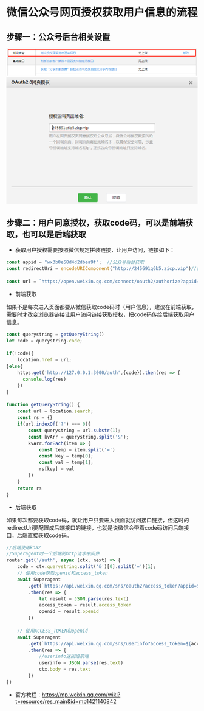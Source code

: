 # 微信公众号网页授权获取用户信息的流程

## 步骤一：公众号后台相关设置

![](./img/OAuth_step1.1.png)
![](./img/OAuth_step1.2.png)

## 步骤二：用户同意授权，获取code码，可以是前端获取，也可以是后端获取

* 获取用户授权需要按照微信规定拼装链接，让用户访问，链接如下：

```javascript
const appid = "wx3b0e58d4d2dbea9f";  //公众号后台获取
const redirectUri = encodeURIComponent("http://245691q6b5.zicp.vip")//微信会带code码访问这个链接

const url = `https://open.weixin.qq.com/connect/oauth2/authorize?appid=${appid}&redirect_uri=${redirectUri}&response_type=code&scope=snsapi_userinfo&state=STATE#wechat_redirect`

```
* 前端获取

如果不是每次进入页面都要从微信获取code码时（用户信息），建议在前端获取，需要时才改变浏览器链接让用户访问链接获取授权，把code码传给后端获取用户信息。

```javascript
const querystring = getQueryString()
let code = querystring.code;

if(!code){
    location.href = url;
}else{
    https.get('http://127.0.0.1:3000/auth',{code}).then(res => {
      console.log(res)
    })
}

function getQueryString() {
    const url = location.search;
    const rs = {}
    if(url.indexOf('?') === 0){
        const querystring = url.substr(1);
        const kvArr = querystring.split('&');
        kvArr.forEach(item => {
            const temp = item.split('=')
            const key = temp[0];
            const val = temp[1];
            rs[key] = val
        })
    }
    return rs
}

```
* 后端获取

如果每次都要获取code码，就让用户只要进入页面就访问接口链接，但这时的redirectUri要配置成后端接口的链接，也就是说微信会带着code码访问后端接口，后端直接获取code码。

```javascript
//后端使用koa2
//Superagent时一个后端的http请求中间件
router.get('/auth', async (ctx, next) => {
    code = ctx.querystring.split('&')[0].split('=')[1];
    // 使用code获取openid和access_token 
    await Superagent
        .get(`https://api.weixin.qq.com/sns/oauth2/access_token?appid=${appid}&secret=${appsecret}&code=${code}&grant_type=authorization_code`)
        .then(res => {
            let result = JSON.parse(res.text)
            access_token = result.access_token
            openid = result.openid
        })

    // 使用ACCESS_TOKEN和openid
    await Superagent
        .get(`https://api.weixin.qq.com/sns/userinfo?access_token=${access_token}&openid=${openid}&lang=zh_CN`)
        .then(res => {
            //userinfo返回给前端
            userinfo = JSON.parse(res.text)
            ctx.body = res.text
        })
})
```

* 官方教程：https://mp.weixin.qq.com/wiki?t=resource/res_main&id=mp1421140842